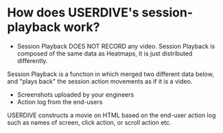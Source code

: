 # How does USERDIVE's session-playback work?

- Session Playback DOES NOT RECORD any video. Session Playback is composed of the same data as Heatmaps, it is just distributed differently.

Session Playback is a function in which merged two different data below, and "plays back" the session action movements as if it is a video.

- Screenshots uploaded by your engineers
- Action log from the end-users

USERDIVE constructs a movie on HTML based on the end-user action log such as names of screen, click action, or scroll action etc.
